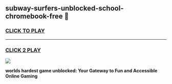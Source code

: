 
## subway-surfers-unblocked-school-chromebook-free 👋
<h3>
<a href="https://premium.freeplayer.one?title=subway-surfers-unblocked-school-chromebook-free&ref=14F">CLICK TO PLAY</a></h3>
<hr>

<h3>
<a href="https://premium.freeplayer.one?title=subway-surfers-unblocked-school-chromebook-free&ref=14F">CLICK 2 PLAY</a>
  
</h3>

<a href="https://premium.freeplayer.one?title=subway-surfers-unblocked-school-chromebook-free&ref=12F/"><img src="https://clearcache.store/games.png"></a>


**worlds hardest game unblocked: Your Gateway to Fun and Accessible Online Gaming**
